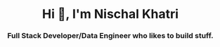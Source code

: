 <h1 align="center">Hi 👋, I'm Nischal Khatri</h1>
<h3 align="center">Full Stack Developer/Data Engineer who likes to build stuff.</h3>
